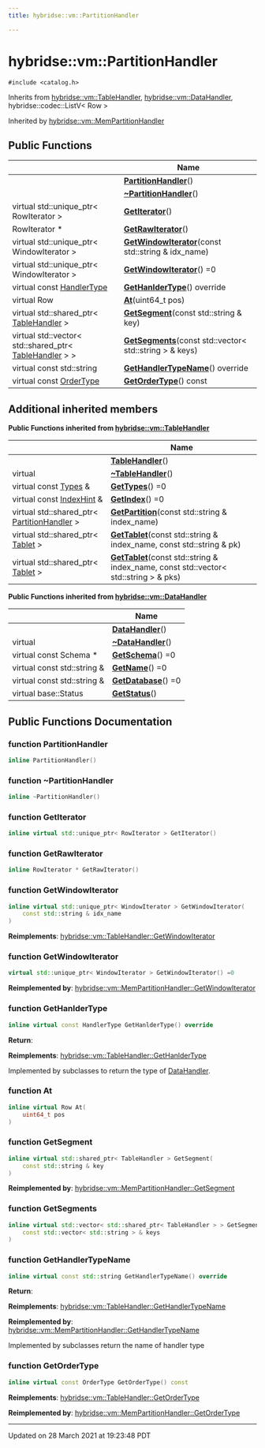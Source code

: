 ```yaml
---
title: hybridse::vm::PartitionHandler

---
```


# hybridse::vm::PartitionHandler




`#include <catalog.h>`

Inherits from [hybridse::vm::TableHandler](/Classes/classhybridse_1_1vm_1_1_table_handler.md), [hybridse::vm::DataHandler](/Classes/classhybridse_1_1vm_1_1_data_handler.md), hybridse::codec::ListV< Row >

Inherited by [hybridse::vm::MemPartitionHandler](/Classes/classhybridse_1_1vm_1_1_mem_partition_handler.md)

## Public Functions

|                | Name           |
| -------------- | -------------- |
| | **[PartitionHandler](/Classes/classhybridse_1_1vm_1_1_partition_handler.md#function-partitionhandler)**() |
| | **[~PartitionHandler](/Classes/classhybridse_1_1vm_1_1_partition_handler.md#function-~partitionhandler)**() |
| virtual std::unique_ptr< RowIterator > | **[GetIterator](/Classes/classhybridse_1_1vm_1_1_partition_handler.md#function-getiterator)**() |
| RowIterator * | **[GetRawIterator](/Classes/classhybridse_1_1vm_1_1_partition_handler.md#function-getrawiterator)**() |
| virtual std::unique_ptr< WindowIterator > | **[GetWindowIterator](/Classes/classhybridse_1_1vm_1_1_partition_handler.md#function-getwindowiterator)**(const std::string & idx_name) |
| virtual std::unique_ptr< WindowIterator > | **[GetWindowIterator](/Classes/classhybridse_1_1vm_1_1_partition_handler.md#function-getwindowiterator)**() =0 |
| virtual const [HandlerType](/Namespaces/namespacehybridse_1_1vm.md#enum-handlertype) | **[GetHanlderType](/Classes/classhybridse_1_1vm_1_1_partition_handler.md#function-gethanldertype)**() override |
| virtual Row | **[At](/Classes/classhybridse_1_1vm_1_1_partition_handler.md#function-at)**(uint64_t pos) |
| virtual std::shared_ptr< [TableHandler](/Classes/classhybridse_1_1vm_1_1_table_handler.md) > | **[GetSegment](/Classes/classhybridse_1_1vm_1_1_partition_handler.md#function-getsegment)**(const std::string & key) |
| virtual std::vector< std::shared_ptr< [TableHandler](/Classes/classhybridse_1_1vm_1_1_table_handler.md) > > | **[GetSegments](/Classes/classhybridse_1_1vm_1_1_partition_handler.md#function-getsegments)**(const std::vector< std::string > & keys) |
| virtual const std::string | **[GetHandlerTypeName](/Classes/classhybridse_1_1vm_1_1_partition_handler.md#function-gethandlertypename)**() override |
| virtual const [OrderType](/Namespaces/namespacehybridse_1_1vm.md#enum-ordertype) | **[GetOrderType](/Classes/classhybridse_1_1vm_1_1_partition_handler.md#function-getordertype)**() const |

## Additional inherited members

**Public Functions inherited from [hybridse::vm::TableHandler](/Classes/classhybridse_1_1vm_1_1_table_handler.md)**

|                | Name           |
| -------------- | -------------- |
| | **[TableHandler](/Classes/classhybridse_1_1vm_1_1_table_handler.md#function-tablehandler)**() |
| virtual | **[~TableHandler](/Classes/classhybridse_1_1vm_1_1_table_handler.md#function-~tablehandler)**() |
| virtual const [Types](/Namespaces/namespacehybridse_1_1vm.md#typedef-types) & | **[GetTypes](/Classes/classhybridse_1_1vm_1_1_table_handler.md#function-gettypes)**() =0 |
| virtual const [IndexHint](/Namespaces/namespacehybridse_1_1vm.md#typedef-indexhint) & | **[GetIndex](/Classes/classhybridse_1_1vm_1_1_table_handler.md#function-getindex)**() =0 |
| virtual std::shared_ptr< [PartitionHandler](/Classes/classhybridse_1_1vm_1_1_partition_handler.md) > | **[GetPartition](/Classes/classhybridse_1_1vm_1_1_table_handler.md#function-getpartition)**(const std::string & index_name) |
| virtual std::shared_ptr< [Tablet](/Classes/classhybridse_1_1vm_1_1_tablet.md) > | **[GetTablet](/Classes/classhybridse_1_1vm_1_1_table_handler.md#function-gettablet)**(const std::string & index_name, const std::string & pk) |
| virtual std::shared_ptr< [Tablet](/Classes/classhybridse_1_1vm_1_1_tablet.md) > | **[GetTablet](/Classes/classhybridse_1_1vm_1_1_table_handler.md#function-gettablet)**(const std::string & index_name, const std::vector< std::string > & pks) |

**Public Functions inherited from [hybridse::vm::DataHandler](/Classes/classhybridse_1_1vm_1_1_data_handler.md)**

|                | Name           |
| -------------- | -------------- |
| | **[DataHandler](/Classes/classhybridse_1_1vm_1_1_data_handler.md#function-datahandler)**() |
| virtual | **[~DataHandler](/Classes/classhybridse_1_1vm_1_1_data_handler.md#function-~datahandler)**() |
| virtual const Schema * | **[GetSchema](/Classes/classhybridse_1_1vm_1_1_data_handler.md#function-getschema)**() =0 |
| virtual const std::string & | **[GetName](/Classes/classhybridse_1_1vm_1_1_data_handler.md#function-getname)**() =0 |
| virtual const std::string & | **[GetDatabase](/Classes/classhybridse_1_1vm_1_1_data_handler.md#function-getdatabase)**() =0 |
| virtual base::Status | **[GetStatus](/Classes/classhybridse_1_1vm_1_1_data_handler.md#function-getstatus)**() |


## Public Functions Documentation

### function PartitionHandler

```cpp
inline PartitionHandler()
```


### function ~PartitionHandler

```cpp
inline ~PartitionHandler()
```


### function GetIterator

```cpp
inline virtual std::unique_ptr< RowIterator > GetIterator()
```


### function GetRawIterator

```cpp
inline RowIterator * GetRawIterator()
```


### function GetWindowIterator

```cpp
inline virtual std::unique_ptr< WindowIterator > GetWindowIterator(
    const std::string & idx_name
)
```


**Reimplements**: [hybridse::vm::TableHandler::GetWindowIterator](/Classes/classhybridse_1_1vm_1_1_table_handler.md#function-getwindowiterator)


### function GetWindowIterator

```cpp
virtual std::unique_ptr< WindowIterator > GetWindowIterator() =0
```


**Reimplemented by**: [hybridse::vm::MemPartitionHandler::GetWindowIterator](/Classes/classhybridse_1_1vm_1_1_mem_partition_handler.md#function-getwindowiterator)


### function GetHanlderType

```cpp
inline virtual const HandlerType GetHanlderType() override
```


**Return**: 

**Reimplements**: [hybridse::vm::TableHandler::GetHanlderType](/Classes/classhybridse_1_1vm_1_1_table_handler.md#function-gethanldertype)


Implemented by subclasses to return the type of [DataHandler](/Classes/classhybridse_1_1vm_1_1_data_handler.md). 


### function At

```cpp
inline virtual Row At(
    uint64_t pos
)
```


### function GetSegment

```cpp
inline virtual std::shared_ptr< TableHandler > GetSegment(
    const std::string & key
)
```


**Reimplemented by**: [hybridse::vm::MemPartitionHandler::GetSegment](/Classes/classhybridse_1_1vm_1_1_mem_partition_handler.md#function-getsegment)


### function GetSegments

```cpp
inline virtual std::vector< std::shared_ptr< TableHandler > > GetSegments(
    const std::vector< std::string > & keys
)
```


### function GetHandlerTypeName

```cpp
inline virtual const std::string GetHandlerTypeName() override
```


**Return**: 

**Reimplements**: [hybridse::vm::TableHandler::GetHandlerTypeName](/Classes/classhybridse_1_1vm_1_1_table_handler.md#function-gethandlertypename)


**Reimplemented by**: [hybridse::vm::MemPartitionHandler::GetHandlerTypeName](/Classes/classhybridse_1_1vm_1_1_mem_partition_handler.md#function-gethandlertypename)


Implemented by subclasses return the name of handler type 


### function GetOrderType

```cpp
inline virtual const OrderType GetOrderType() const
```


**Reimplements**: [hybridse::vm::TableHandler::GetOrderType](/Classes/classhybridse_1_1vm_1_1_table_handler.md#function-getordertype)


**Reimplemented by**: [hybridse::vm::MemPartitionHandler::GetOrderType](/Classes/classhybridse_1_1vm_1_1_mem_partition_handler.md#function-getordertype)


-------------------------------

Updated on 28 March 2021 at 19:23:48 PDT